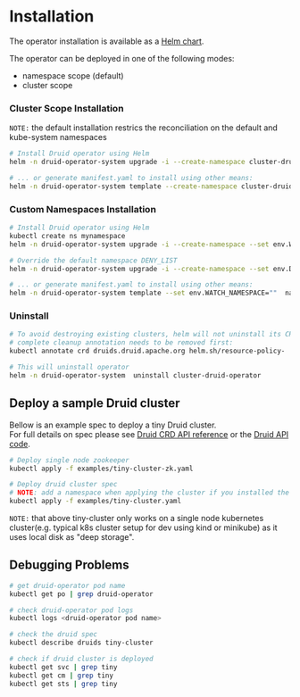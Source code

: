 # Installation

The operator installation is available as a [Helm chart](https://operatorhub.io/operator/druid-operator).  

The operator can be deployed in one of the following modes:
- namespace scope (default)
- cluster scope

### Cluster Scope Installation 
`NOTE:` the default installation restrics the reconciliation on the default and kube-system namespaces 
```bash
# Install Druid operator using Helm
helm -n druid-operator-system upgrade -i --create-namespace cluster-druid-operator ./chart

# ... or generate manifest.yaml to install using other means:
helm -n druid-operator-system template --create-namespace cluster-druid-operator ./chart > manifest.yaml
```

### Custom Namespaces Installation
```bash
# Install Druid operator using Helm
kubectl create ns mynamespace
helm -n druid-operator-system upgrade -i --create-namespace --set env.WATCH_NAMESPACE="mynamespace" namespaced-druid-operator ./chart

# Override the default namespace DENY_LIST
helm -n druid-operator-system upgrade -i --create-namespace --set env.DENY_LIST="kube-system" namespaced-druid-operator ./chart

# ... or generate manifest.yaml to install using other means:
helm -n druid-operator-system template --set env.WATCH_NAMESPACE=""  namespaced-druid-operator ./chart --create-namespace > manifest.yaml
```

### Uninstall
```bash
# To avoid destroying existing clusters, helm will not uninstall its CRD. For 
# complete cleanup annotation needs to be removed first:
kubectl annotate crd druids.druid.apache.org helm.sh/resource-policy-

# This will uninstall operator
helm -n druid-operator-system  uninstall cluster-druid-operator
```

## Deploy a sample Druid cluster
Bellow is an example spec to deploy a tiny Druid cluster.  
For full details on spec please see [Druid CRD API reference](api_specifications/druid.md) 
or the [Druid API code](../apis/druid/v1alpha1/druid_types.go).

```bash
# Deploy single node zookeeper
kubectl apply -f examples/tiny-cluster-zk.yaml

# Deploy druid cluster spec
# NOTE: add a namespace when applying the cluster if you installed the operator with the default DENY_LIST
kubectl apply -f examples/tiny-cluster.yaml
```

`NOTE:` that above tiny-cluster only works on a single node kubernetes cluster(e.g. typical k8s cluster setup for dev 
using kind or minikube) as it uses local disk as "deep storage".


## Debugging Problems

```bash
# get druid-operator pod name
kubectl get po | grep druid-operator

# check druid-operator pod logs
kubectl logs <druid-operator pod name>

# check the druid spec
kubectl describe druids tiny-cluster

# check if druid cluster is deployed
kubectl get svc | grep tiny
kubectl get cm | grep tiny
kubectl get sts | grep tiny
```
